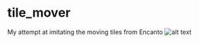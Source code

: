 # tile_mover
My attempt at imitating the moving tiles from Encanto
![alt text](image/first_attempt.GIF)